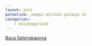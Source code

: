 ```yaml
---
layout: post
permalink: /mimpi-melihat-pelangi-4/
categories:
    - Uncategorized
---
```


[Baca Selengkapnya](/05)